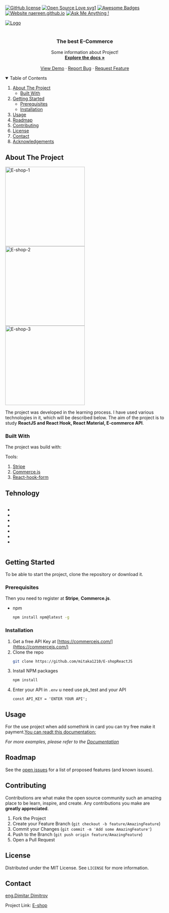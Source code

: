 



<!-- PROJECT SHIELDS -->
<!--
*** I'm using markdown "reference style" links for readability.
*** Reference links are enclosed in brackets [ ] instead of parentheses ( ).
*** See the bottom of this document for the declaration of the reference variables
*** for contributors-url, forks-url, etc. This is an optional, concise syntax you may use.
*** https://www.markdownguide.org/basic-syntax/#reference-style-links
-->
[![GitHub license](https://img.shields.io/github/license/Naereen/StrapDown.js.svg)](https://github.com/mitaka1210/StrapDown.js/blob/master/LICENSE)
[![Open Source Love svg1](https://badges.frapsoft.com/os/v1/open-source.svg?v=103)](https://github.com/ellerbrock/open-source-badges/)
[![Awesome Badges](https://img.shields.io/badge/badges-awesome-green.svg)](https://github.com/Naereen/badges)
[![Website naereen.github.io](https://img.shields.io/website-up-down-green-red/https/naereen.github.io.svg)](https://naereen.github.io/)
[![Ask Me Anything !](https://img.shields.io/badge/Ask%20me-anything-1abc9c.svg)](https://github.com/mitaka1210)




<div style="display:flex">
<div style="display:flex"> 
  <div style="margin-right:1em">
    <a href="https://www.linkedin.com/in/dimitar-dimitrov1201/">
      <img src="https://img.shields.io/badge/LinkedIn-0077B5?style=for-the-badge&logo=linkedin&logoColor=white" alt="Logo" width="" height="" style="margin-right:15px">
    </a>
  </div>
  <div styles="width:9em height:2em">
    <a href="https://twitter.com/dimitar1201">
    <img src="https://img.shields.io/badge/Twitter-1DA1F2?style=for-the-badge&logo=twitter&logoColor=white" alt="" style="margin-right:15px">
    </a>
  </div>
  <div>
    <a href="https://www.facebook.com/mitaka1210">
<img src="https://img.shields.io/badge/Facebook-1877F2?style=for-the-badge&logo=facebook&logoColor=white" alt="" style="margin-right:15px">
    </a></div>

    

</div>
 </div>




<!-- PROJECT LOGO -->
<br />
<p align="center">
  

  <h3 align="center">The best E-Commerce</h3>

  <p align="center">
    Some information about Project!
    <br />
    <a href="https://github.com/mitaka1210?tab=repositories"><strong>Explore the docs »</strong></a>
    <br />
    <br />
    <a href="https://dazzling-joliot-4402f9.netlify.app/">View Demo</a>
    ·
    <a href="https://mitaka1210.github.io/Portfolio-ENG/">Report Bug</a>
    ·
    <a href="https://mitaka1210.github.io/Personal-Portfolio--2/">Request Feature</a>
  </p>
</p>



<!-- TABLE OF CONTENTS -->
<details open="open">
  <summary>Table of Contents</summary>
  <ol>
    <li>
      <a href="#about-the-project">About The Project</a>
      <ul>
        <li><a href="#built-with">Built With</a></li>
      </ul>
    </li>
    <li>
      <a href="#getting-started">Getting Started</a>
      <ul>
        <li><a href="#prerequisites">Prerequisites</a></li>
        <li><a href="#installation">Installation</a></li>
      </ul>
    </li>
    <li><a href="#usage">Usage</a></li>
    <li><a href="#roadmap">Roadmap</a></li>
    <li><a href="#contributing">Contributing</a></li>
    <li><a href="#license">License</a></li>
    <li><a href="#contact">Contact</a></li>
    <li><a href="#acknowledgements">Acknowledgements</a></li>
  </ol>
</details>



<!-- ABOUT THE PROJECT -->
## About The Project
<a href="https://ibb.co/bmjxGbg"><img src="https://i.ibb.co/bmjxGbg/E-shop-1.png" alt="E-shop-1" border="0" style="width:18em" type="_blank"></a>
<a href="https://ibb.co/zFcp0Y1"><img src="https://i.ibb.co/zFcp0Y1/E-shop-2.png" alt="E-shop-2" border="0" style="width:18em"></a>
 <a href="https://ibb.co/3mXkks0"><img src="https://i.ibb.co/3mXkks0/E-shop-3.png" alt="E-shop-3" border="0" style="width:18em"></a>
  

<p>
  The project was developed in the learning process. I have used various technologies in it, which will be described below. The aim of the project is to study <strong>ReactJS and React Hook, React Material, E-commerce API</strong>.
  </p>

### Built With

The project was build with:

Tools: 
1. <a href="https://stripe.com/">Stripe</a>
2. <a href="https://commercejs.com/">Commerce.js</a>
3. <a href="https://react-hook-form.com/">React-hook-form</a>

<h2>Tehnology</h2>

<div style="display:flex">
  <ul>
    <li><img src="https://img.shields.io/badge/HTML5-E34F26?style=for-the-badge&logo=html5&logoColor=white" alt=""></li>
    <li><img src="https://img.shields.io/badge/CSS3-1572B6?style=for-the-badge&logo=css3&logoColor=white" alt=""></li>
    <li><img src="https://img.shields.io/badge/JavaScript-F7DF1E?style=for-the-badge&logo=javascript&logoColor=black" alt=""></li>
    <li><img src="https://img.shields.io/badge/React-20232A?style=for-the-badge&logo=react&logoColor=61DAFB" alt=""></li>
    <li><img src="https://img.shields.io/badge/Material--UI-0081CB?style=for-the-badge&logo=material-ui&logoColor=white" alt=""></li>
    <li><img src="https://img.shields.io/badge/React_Router-CA4245?style=for-the-badge&logo=react-router&logoColor=white" alt=""></li>
    <li><img src="https://img.shields.io/badge/Netlify-00C7B7?style=for-the-badge&logo=netlify&logoColor=white" alt=""></li>
  </ul>
 

</div>

<!-- GETTING STARTED -->
## Getting Started

To be able to start the project, clone the repository or download it. 

### Prerequisites

Then you need to register at <strong>Stripe</strong>, <strong>Commerce.js</strong>. 
* npm
  ```sh
  npm install npm@latest -g
  ```

### Installation

1. Get a free API Key at [https://commercejs.com/](https://commercejs.com/)
2. Clone the repo
   ```sh
   git clone https://github.com/mitaka1210/E-shopReactJS
   ```
3. Install NPM packages
   ```sh
   npm install 
   ```
4. Enter your API in `.env` u need use pk_test and your API
   ```JS
   const API_KEY = 'ENTER YOUR API';
   ```



<!-- USAGE EXAMPLES -->
## Usage

For the use project when add somethink in card you can try free make it payment.<a href="https://stripe.com/docs/testing">You can readt this documentation:</a>

_For more examples, please refer to the [Documentation](https://stripe.com/docs/testing)_



<!-- ROADMAP -->
## Roadmap

See the [open issues](https://github.com/othneildrew/Best-README-Template/issues) for a list of proposed features (and known issues).



<!-- CONTRIBUTING -->
## Contributing

Contributions are what make the open source community such an amazing place to be learn, inspire, and create. Any contributions you make are **greatly appreciated**.

1. Fork the Project
2. Create your Feature Branch (`git checkout -b feature/AmazingFeature`)
3. Commit your Changes (`git commit -m 'Add some AmazingFeature'`)
4. Push to the Branch (`git push origin feature/AmazingFeature`)
5. Open a Pull Request



<!-- LICENSE -->
## License

Distributed under the MIT License. See `LICENSE` for more information.



<!-- CONTACT -->
## Contact

<a href="https://mitaka1210.github.io/Portfolio-ENG/">eng.Dimitar Dimitrov</a> 

Project Link: <a href="https://dazzling-joliot-4402f9.netlify.app/">E-shop</a>



